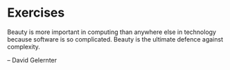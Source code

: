# Exercises

Beauty is more important in computing than anywhere else in technology because software is so complicated. Beauty is the ultimate defence against complexity. 

– David Gelernter

